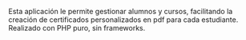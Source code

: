 Esta aplicación
                le permite gestionar alumnos y cursos, facilitando la creación de
                certificados personalizados en pdf para cada estudiante.
                Realizado con PHP puro, sin frameworks.

                
